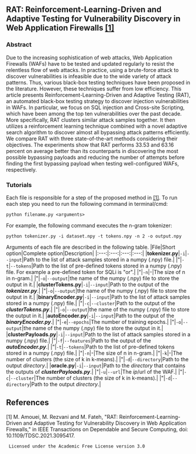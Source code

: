 ## RAT: Reinforcement-Learning-Driven and Adaptive Testing for Vulnerability Discovery in Web Application Firewalls [[1]](#1)

### Abstract
Due to the increasing sophistication of web attacks, Web Application Firewalls (WAFs) have to be tested and updated regularly to resist the relentless flow of web attacks. In practice, using a brute-force attack to discover vulnerabilities is infeasible due to the wide variety of attack patterns. Thus, various black-box testing techniques have been proposed in the literature. However, these techniques suffer from low efficiency. This article presents Reinforcement-Learning-Driven and Adaptive Testing (RAT), an automated black-box testing strategy to discover injection vulnerabilities in WAFs. In particular, we focus on SQL injection and Cross-site Scripting, which have been among the top ten vulnerabilities over the past decade. More specifically, RAT clusters similar attack samples together. It then utilizes a reinforcement learning technique combined with a novel adaptive search algorithm to discover almost all bypassing attack patterns efficiently. We compare RAT with three state-of-the-art methods considering their objectives. The experiments show that RAT performs 33.53 and 63.16 percent on average better than its counterparts in discovering the most possible bypassing payloads and reducing the number of attempts before finding the first bypassing payload when testing well-configured WAFs, respectively.

### Tutorials
Each file is responsible for a step of the proposed method in [[1]](#1). To run each step you need to run the following command in terminal/cmd:

```
python filename.py <arguments>
```
For example, the following command executes the n-gram tokenizer:
```
python tokenizer.py -i dataset.npy -t tokens.npy -n 2 -o output.npy
```
Arguments of each file are described in the following table.
|File|Short option|Complete option|Description|
|:---:|:---:|:---:|:---:|
|**tokenizer.py**|`-i`|`--input`|Path to the list of attack samples stored in a numpy (.npy) file.|
|"|`-t`|`--tokens`|Path to the list of pre-defined tokens stored in a numpy (.npy) file. For example a pre-defined token for SQLi is "or".|
|"|`-n`|-|The size of n in n-gram.|
|"|`-o`|`--output`|the name of the numpy (.npy) file to store the output in it.|
|**clusterTokens.py**|`-i`|`--input`|Path to the output of the ***tokenizer.py***.|
|"|`-o`|`--output`|the name of the numpy (.npy) file to store the output in it.|
|**binaryEncoder.py**|`-i`|`--input`|Path to the list of attack samples stored in a numpy (.npy) file.|
|"|`-c`|`--cluster`|Path to the output of the ***clusterTokens.py***.|
|"|`-o`|`--output`|the name of the numpy (.npy) file to store the output in it.|
|**autoEncoder.py**|`-i`|`--input`|Path to the output of the ***binaryEncoder.py***.|
|"|`-e`|`--epochs`|The number of training epochs.|
|"|`-o`|`--output`|the name of the numpy (.npy) file to store the output in it.|
|**clusterPayloads.py**|`-i`|`--input`|Path to the list of attack samples stored in a numpy (.npy) file.|
|"|`-f`|`--features`|Path to the output of the ***autoEncoder.py***.|
|"|`-t`|`--tokens`|Path to the list of pre-defined tokens stored in a numpy (.npy) file.|
|"|`-n`|-|The size of n in n-gram.|
|"|`-k`|-|The number of clusters (the size of k in k-means).|
|"|`-d`|`--directory`|Path to the output *directory*.|
|**oracle.py**|`-i`|`--input`|Path to the *directory* that contains the outputs of ***clusterPayloads.py***.|
|"|`-u`|`--url`|The *ip*/url of the WAF.|
|"|`-c`|`--cluster`|The number of clusters (the size of k in k-means).|
|"|`-d`|`--directory`|Path to the output *directory*.|












## References
<a id="1">[1]</a> 
M. Amouei, M. Rezvani and M. Fateh, "RAT: Reinforcement-Learning-Driven and Adaptive Testing for Vulnerability Discovery in Web Application Firewalls," in IEEE Transactions on Dependable and Secure Computing, doi: 10.1109/TDSC.2021.3095417.

     Licensed under the Academic Free License version 3.0
